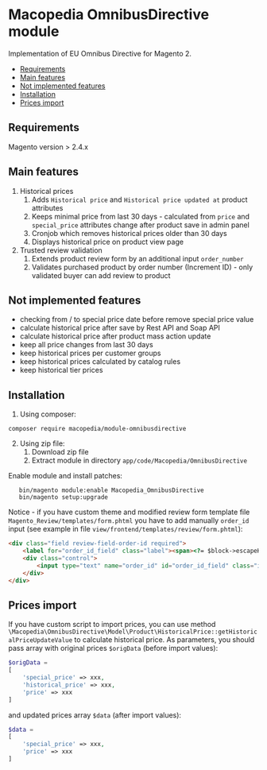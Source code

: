 # Macopedia OmnibusDirective module

Implementation of EU Omnibus Directive for Magento 2.

 - [Requirements](#requirements)
 - [Main features](#main-features)
 - [Not implemented features](#not-implemented-features)
 - [Installation](#installation)
 - [Prices import](#prices-import)

## Requirements

   Magento version > 2.4.x

## Main features

1. Historical prices
   1. Adds `Historical price` and `Historical price updated at` product attributes
   2. Keeps minimal price from last 30 days - calculated from `price` and `special_price` attributes change after product save in admin panel
   3. Cronjob which removes historical prices older than 30 days
   4. Displays historical price on product view page
2. Trusted review validation
   1. Extends product review form by an additional input `order_number`
   2. Validates purchased product by order number (Increment ID) - only validated buyer can add review to product

## Not implemented features

- checking from / to special price date before remove special price value
- calculate historical price after save by Rest API and Soap API
- calculate historical price after product mass action update
- keep all price changes from last 30 days
- keep historical prices per customer groups
- keep historical prices calculated by catalog rules
- keep historical tier prices

## Installation

1. Using composer: 

```
composer require macopedia/module-omnibusdirective
```

2. Using zip file:
   1. Download zip file
   2. Extract module in directory `app/code/Macopedia/OmnibusDirective`

Enable module and install patches:
```
   bin/magento module:enable Macopedia_OmnibusDirective
   bin/magento setup:upgrade
```


Notice - if you have custom theme and modified review form template file `Magento_Review/templates/form.phtml` you have to add manually `order_id` input (see example in file `view/frontend/templates/review/form.phtml`):

```html
<div class="field review-field-order-id required">
    <label for="order_id_field" class="label"><span><?= $block->escapeHtml(__('Order number')) ?></span></label>
    <div class="control">
        <input type="text" name="order_id" id="order_id_field" class="input-text" data-validate="{required:true}" data-bind="value: review().order_id" />
    </div>
</div>
```

## Prices import

If you have custom script to import prices, you can use method `\Macopedia\OmnibusDirective\Model\Product\HistoricalPrice::getHistoricalPriceUpdateValue` to calculate historical price.
As parameters, you should pass array with original prices `$origData` (before import values):

```php
$origData = 
[
    'special_price' => xxx,
    'historical_price' => xxx,
    'price' => xxx
]
```

and updated prices array `$data` (after import values):

```php
$data = 
[
    'special_price' => xxx,
    'price' => xxx
]
```